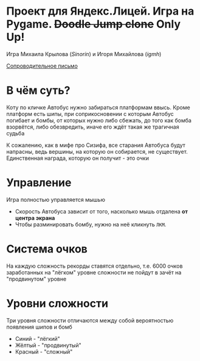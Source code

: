 # Проект для Яндекс.Лицей. Игра на Pygame. ~~Doodle Jump clone~~ Only Up!
Игра Михаила Крылова (*Sinorin*) и Игоря Михайлова (*igmh*)

[Сопроводительное письмо](https://vk.com/doc612670777_676428109?hash=D1yIPNj6ahzhVXqNAFf1cQt8E1OavFISwGZAApw08cH&dl=iwePGQOtqzyolF2S57YVgu3ze7AJDlNXxRV0rGVSpM4)

# В чём суть?

Коту по кличке Автобус нужно забираться платформам ввысь. Кроме платформ есть шипы, при соприкосновении с которым Автобус погибает и бомбы, от которых нужно либо сбежать, до того как бомба взорвётся, либо обезвредить, иначе его ждёт такая же трагичная судьба

К сожалению, как в мифе про Сизифа, все старания Автобуса будут напрасны, ведь вершины, на которую он собирается, не существует. Единственная награда, которую он получит - это очки

# Управление

Игра полностью управляется мышью
- Скорость Автобуса зависит от того, насколько мышь отдалена **от центра экрана**
- Чтобы разминировать бомбу, нужно на неё кликнуть `ЛКМ`.

# Система очков

На каждую сложность рекорды ставятся отдельно, т.е. 6000 очков заработанных на "лёгком" уровне сложности не пойдут в зачёт на "продвинутом" уровне

# Уровни сложности

Три уровня сложности отличаются между собой вероятностью появления шипов и бомб
- Синий - "лёгкий"
- Жёлтый - "продвинутый"
- Красный - "сложный"
